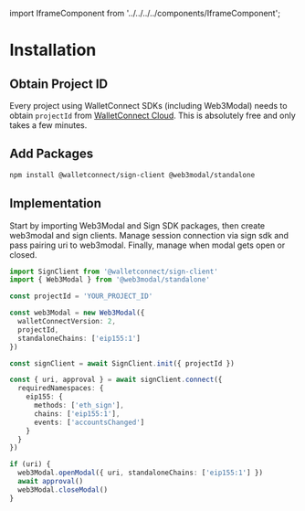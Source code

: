 import IframeComponent from '../../../../components/IframeComponent';

# Installation

## Obtain Project ID

Every project using WalletConnect SDKs (including Web3Modal) needs to obtain `projectId` from [WalletConnect Cloud](https://cloud.walletconnect.com/). This is absolutely free and only takes a few minutes.

## Add Packages

```bash npm2yarn
npm install @walletconnect/sign-client @web3modal/standalone
```

## Implementation

Start by importing Web3Modal and Sign SDK packages, then create web3modal and sign clients. Manage session connection via sign sdk and pass pairing uri to web3modal. Finally, manage when modal gets open or closed.

```ts
import SignClient from '@walletconnect/sign-client'
import { Web3Modal } from '@web3modal/standalone'

const projectId = 'YOUR_PROJECT_ID'

const web3Modal = new Web3Modal({
  walletConnectVersion: 2,
  projectId,
  standaloneChains: ['eip155:1']
})

const signClient = await SignClient.init({ projectId })

const { uri, approval } = await signClient.connect({
  requiredNamespaces: {
    eip155: {
      methods: ['eth_sign'],
      chains: ['eip155:1'],
      events: ['accountsChanged']
    }
  }
})

if (uri) {
  web3Modal.openModal({ uri, standaloneChains: ['eip155:1'] })
  await approval()
  web3Modal.closeModal()
}
```

<IframeComponent />
